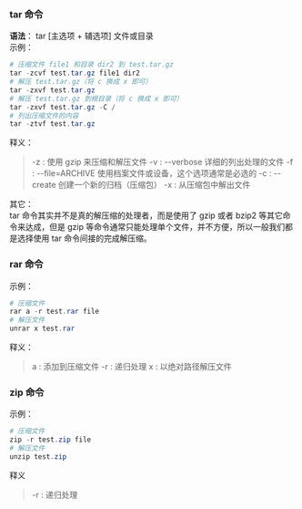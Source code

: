### tar 命令
**语法**： tar [主选项 + 辅选项] 文件或目录<br />示例：
```powershell
# 压缩文件 file1 和目录 dir2 到 test.tar.gz
tar -zcvf test.tar.gz file1 dir2
# 解压 test.tar.gz（将 c 换成 x 即可）
tar -zxvf test.tar.gz 
# 解压 test.tar.gz 到根目录（将 c 换成 x 即可）
tar -zxvf test.tar.gz -C /
# 列出压缩文件的内容
tar -ztvf test.tar.gz 
```
释义：
> -z : 使用 gzip 来压缩和解压文件
> -v : --verbose 详细的列出处理的文件
> -f : --file=ARCHIVE 使用档案文件或设备，这个选项通常是必选的
> -c : --create 创建一个新的归档（压缩包）
> -x : 从压缩包中解出文件

其它：<br />tar 命令其实并不是真的解压缩的处理者，而是使用了 gzip 或者 bzip2 等其它命令来达成，但是 gzip 等命令通常只能处理单个文件，并不方便，所以一般我们都是选择使用 tar 命令间接的完成解压缩。

### rar 命令
示例：
```powershell
# 压缩文件
rar a -r test.rar file
# 解压文件
unrar x test.rar
```
释义：
> a : 添加到压缩文件
> -r : 递归处理
> x : 以绝对路径解压文件

### zip 命令
示例：
```powershell
# 压缩文件
zip -r test.zip file
# 解压文件
unzip test.zip
```
释义
> -r : 递归处理

